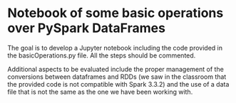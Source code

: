 ﻿# Notebook of some basic operations over PySpark DataFrames

The goal is to develop a Jupyter notebook including the code provided in the  basicOperations.py  file. All the steps should be commented.

Additional aspects to be evaluated include the proper management of the conversions between dataframes and RDDs (we saw in the classroom that the provided code is not compatible with Spark 3.3.2) and the use of a data file that is not the same as the one we have been working with.
